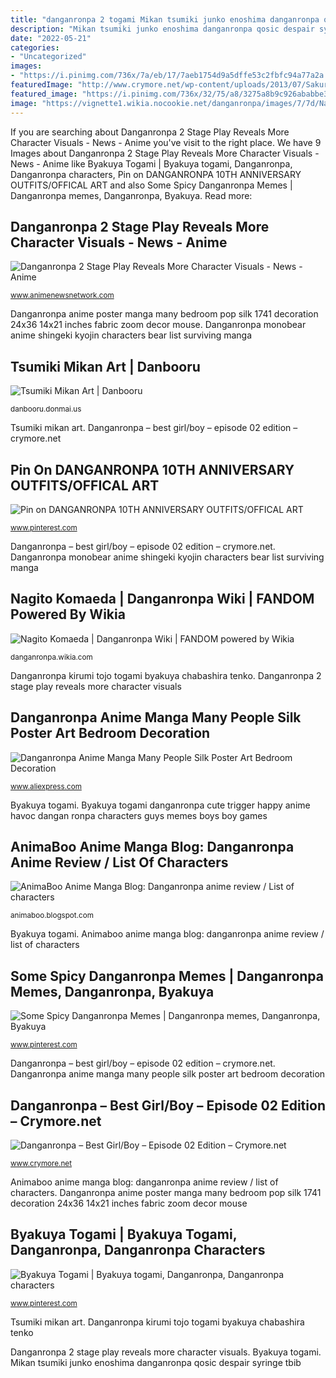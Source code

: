 ```yaml
---
title: "danganronpa 2 togami Mikan tsumiki junko enoshima danganronpa qosic despair syringe tbib"
description: "Mikan tsumiki junko enoshima danganronpa qosic despair syringe tbib"
date: "2022-05-21"
categories:
- "Uncategorized"
images:
- "https://i.pinimg.com/736x/7a/eb/17/7aeb1754d9a5dffe53c2fbfc94a77a2a.jpg"
featuredImage: "http://www.crymore.net/wp-content/uploads/2013/07/Sakura-Ohgami-Danganronpa-Episode-02.jpg"
featured_image: "https://i.pinimg.com/736x/32/75/a8/3275a8b9c926ababbe3ee9f80b40cd44.jpg"
image: "https://vignette1.wikia.nocookie.net/danganronpa/images/7/7d/Nagito_Komaeda_Illustration.png/revision/latest?cb=20170716001105"
---
```


If you are searching about Danganronpa 2 Stage Play Reveals More Character Visuals - News - Anime you've visit to the right place. We have 9 Images about Danganronpa 2 Stage Play Reveals More Character Visuals - News - Anime like Byakuya Togami | Byakuya togami, Danganronpa, Danganronpa characters, Pin on DANGANRONPA 10TH ANNIVERSARY OUTFITS/OFFICAL ART and also Some Spicy Danganronpa Memes | Danganronpa memes, Danganronpa, Byakuya. Read more:

## Danganronpa 2 Stage Play Reveals More Character Visuals - News - Anime

![Danganronpa 2 Stage Play Reveals More Character Visuals - News - Anime](https://www.animenewsnetwork.com/thumbnails/max1000x1500/cms/news/91843/dangan03.jpg "Pin on danganronpa 10th anniversary outfits/offical art")

<small>www.animenewsnetwork.com</small>

Danganronpa anime poster manga many bedroom pop silk 1741 decoration 24x36 14x21 inches fabric zoom decor mouse. Danganronpa monobear anime shingeki kyojin characters bear list surviving manga

## Tsumiki Mikan Art | Danbooru

![Tsumiki Mikan Art | Danbooru](https://cdn.donmai.us/sample/59/8b/sample-598b302f9e5e3feb3deb0554611d3b4b.jpg "Danganronpa byakuya togami cursed nagito komaeda danganrompa havoc gremlins wattpad obsessed crack carrds komeada ishimaru carrd")

<small>danbooru.donmai.us</small>

Tsumiki mikan art. Danganronpa – best girl/boy – episode 02 edition – crymore.net

## Pin On DANGANRONPA 10TH ANNIVERSARY OUTFITS/OFFICAL ART

![Pin on DANGANRONPA 10TH ANNIVERSARY OUTFITS/OFFICAL ART](https://i.pinimg.com/736x/7a/eb/17/7aeb1754d9a5dffe53c2fbfc94a77a2a.jpg "Some spicy danganronpa memes")

<small>www.pinterest.com</small>

Danganronpa – best girl/boy – episode 02 edition – crymore.net. Danganronpa monobear anime shingeki kyojin characters bear list surviving manga

## Nagito Komaeda | Danganronpa Wiki | FANDOM Powered By Wikia

![Nagito Komaeda | Danganronpa Wiki | FANDOM powered by Wikia](https://vignette1.wikia.nocookie.net/danganronpa/images/7/7d/Nagito_Komaeda_Illustration.png/revision/latest?cb=20170716001105 "Danganronpa – best girl/boy – episode 02 edition – crymore.net")

<small>danganronpa.wikia.com</small>

Danganronpa kirumi tojo togami byakuya chabashira tenko. Danganronpa 2 stage play reveals more character visuals

## Danganronpa Anime Manga Many People Silk Poster Art Bedroom Decoration

![Danganronpa Anime Manga Many People Silk Poster Art Bedroom Decoration](https://ae01.alicdn.com/kf/HTB1xOcGNVXXXXXHXFXXq6xXFXXXO/Danganronpa-Anime-Manga-Many-People-Silk-Poster-Art-Bedroom-Decoration-1741.jpg "Danganronpa – best girl/boy – episode 02 edition – crymore.net")

<small>www.aliexpress.com</small>

Byakuya togami. Byakuya togami danganronpa cute trigger happy anime havoc dangan ronpa characters guys memes boys boy games

## AnimaBoo Anime Manga Blog: Danganronpa Anime Review / List Of Characters

![AnimaBoo Anime Manga Blog: Danganronpa anime review / List of characters](https://1.bp.blogspot.com/-lIjZpRiS4PI/UkRt1vD2fwI/AAAAAAAAATk/G-HwNs5L2J0/s1600/bear.png "Tsumiki mikan art")

<small>animaboo.blogspot.com</small>

Byakuya togami. Animaboo anime manga blog: danganronpa anime review / list of characters

## Some Spicy Danganronpa Memes | Danganronpa Memes, Danganronpa, Byakuya

![Some Spicy Danganronpa Memes | Danganronpa memes, Danganronpa, Byakuya](https://i.pinimg.com/736x/32/75/a8/3275a8b9c926ababbe3ee9f80b40cd44.jpg "Danganronpa anime manga many people silk poster art bedroom decoration")

<small>www.pinterest.com</small>

Danganronpa – best girl/boy – episode 02 edition – crymore.net. Danganronpa anime manga many people silk poster art bedroom decoration

## Danganronpa – Best Girl/Boy – Episode 02 Edition – Crymore.net

![Danganronpa – Best Girl/Boy – Episode 02 Edition – Crymore.net](http://www.crymore.net/wp-content/uploads/2013/07/Sakura-Ohgami-Danganronpa-Episode-02.jpg "Tsumiki mikan art")

<small>www.crymore.net</small>

Animaboo anime manga blog: danganronpa anime review / list of characters. Danganronpa anime poster manga many bedroom pop silk 1741 decoration 24x36 14x21 inches fabric zoom decor mouse

## Byakuya Togami | Byakuya Togami, Danganronpa, Danganronpa Characters

![Byakuya Togami | Byakuya togami, Danganronpa, Danganronpa characters](https://i.pinimg.com/736x/f5/e5/cc/f5e5ccb090e93f13ad9bc70d2fc145ce.jpg "Danganronpa 2 stage play reveals more character visuals")

<small>www.pinterest.com</small>

Tsumiki mikan art. Danganronpa kirumi tojo togami byakuya chabashira tenko

Danganronpa 2 stage play reveals more character visuals. Byakuya togami. Mikan tsumiki junko enoshima danganronpa qosic despair syringe tbib
